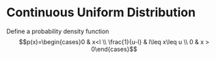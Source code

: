 # Continuous Uniform Distribution
Define a probability density function 
$$p(x)=\begin{cases}0 & x<l \\ \frac{1}{u-l} & l\leq x\leq u \\ 0 & x > 0\end{cases}$$